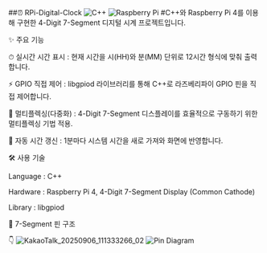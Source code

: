 ##⏰ RPi-Digital-Clock
![C++](https://img.shields.io/badge/C%2B%2B-00599C?style=for-the-badge&logo=c%2B%2B&logoColor=white)
![Raspberry Pi](https://img.shields.io/badge/Raspberry%20Pi-A22846?style=for-the-badge&logo=Raspberry%20Pi&logoColor=white)
#C++와 Raspberry Pi 4를 이용해 구현한 4-Digit 7-Segment 디지털 시계 프로젝트입니다.

✨ 주요 기능

⏱ 실시간 시간 표시 : 현재 시간을 시(HH)와 분(MM) 단위로 12시간 형식에 맞춰 출력합니다.

⚡ GPIO 직접 제어 : libgpiod 라이브러리를 통해 C++로 라즈베리파이 GPIO 핀을 직접 제어합니다.

🔄 멀티플렉싱(다중화) : 4-Digit 7-Segment 디스플레이를 효율적으로 구동하기 위한 멀티플렉싱 기법 적용.

🔧 자동 시간 갱신 : 1분마다 시스템 시간을 새로 가져와 화면에 반영합니다.

🛠 사용 기술

Language : C++

Hardware : Raspberry Pi 4, 4-Digit 7-Segment Display (Common Cathode)

Library : libgpiod

📐 7-Segment 핀 구조

👇 ![KakaoTalk_20250906_111333266_02](https://github.com/user-attachments/assets/558838d9-9656-4e1a-82d3-e3f09f4ad24a)
![Pin Diagram](pin_diagram_bcm.png)
